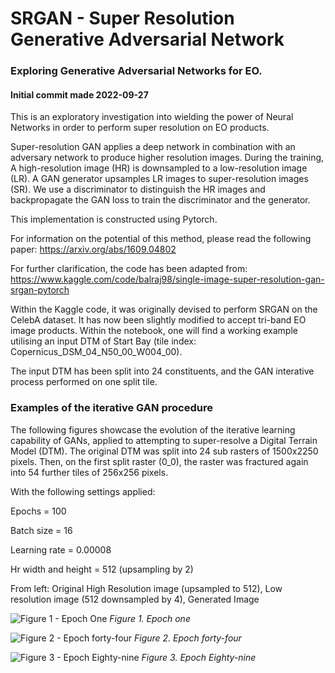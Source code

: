 # SRGAN - Super Resolution Generative Adversarial Network
### Exploring Generative Adversarial Networks for EO. 
#### Initial commit made 2022-09-27

This is an exploratory investigation into wielding the power of Neural Networks in order to perform super resolution on EO products.

Super-resolution GAN applies a deep network in combination with an adversary network to produce higher resolution images. During the training, A high-resolution image (HR) is downsampled to a low-resolution image (LR). A GAN generator upsamples LR images to super-resolution images (SR). We use a discriminator to distinguish the HR images and backpropagate the GAN loss to train the discriminator and the generator.

This implementation is constructed using Pytorch.

For information on the potential of this method, please read the following paper:
https://arxiv.org/abs/1609.04802

For further clarification, the code has been adapted from:
https://www.kaggle.com/code/balraj98/single-image-super-resolution-gan-srgan-pytorch

Within the Kaggle code, it was originally devised to perform SRGAN on the CelebA dataset. It has now been slightly modified to accept tri-band EO image products. Within the notebook, one will find a working example utilising an input DTM of Start Bay (tile index: Copernicus_DSM_04_N50_00_W004_00).

The input DTM has been split into 24 constituents, and the GAN interative process performed on one split tile.

### Examples of the iterative GAN procedure

The following figures showcase the evolution of the iterative learning capability of GANs, applied to attempting to super-resolve a Digital Terrain Model (DTM). The original DTM was split into 24 sub rasters of 1500x2250 pixels. Then, on the first split raster (0_0), the raster was fractured again into 54 further tiles of 256x256 pixels.

With the following settings applied:

Epochs = 100

Batch size = 16

Learning rate = 0.00008

Hr width and height = 512 (upsampling by 2)

From left: Original High Resolution image (upsampled to 512), Low resolution image (512 downsampled by 4), Generated Image

![Figure 1 - Epoch One](https://user-images.githubusercontent.com/26202037/192791012-03eb01da-6815-4458-8407-dae8ea374804.png)
*Figure 1. Epoch one*

![Figure 2 - Epoch forty-four](https://user-images.githubusercontent.com/26202037/192792271-232263a2-39e3-40be-83dd-7309cb0a7ef3.png)
*Figure 2. Epoch forty-four*

![Figure 3 - Epoch Eighty-nine](https://user-images.githubusercontent.com/26202037/192792313-7aaf1e45-3a87-4480-9a38-ca762e7fda96.png)
*Figure 3. Epoch Eighty-nine*


